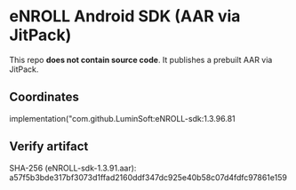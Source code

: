 # eNROLL Android SDK (AAR via JitPack)

This repo **does not contain source code**. It publishes a prebuilt AAR via JitPack.

## Coordinates


implementation("com.github.LuminSoft:eNROLL-sdk:1.3.96.81

## Verify artifact
SHA-256 (eNROLL-sdk-1.3.91.aar):
a57f5b3bde317bf3073d1ffad2160ddf347dc925e40b58c07d4fdfc97861e159
